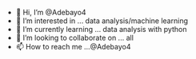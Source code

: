 - 👋 Hi, I’m @Adebayo4
- 👀 I’m interested in ... data analysis/machine learning
- 🌱 I’m currently learning ... data analysis with python
- 💞️ I’m looking to collaborate on ... all
- 📫 How to reach me ...@Adebayo4

<!---
Adebayo4/Adebayo4 is a ✨ special ✨ repository because its `README.md` (this file) appears on your GitHub profile.
You can click the Preview link to take a look at your changes.
--->
